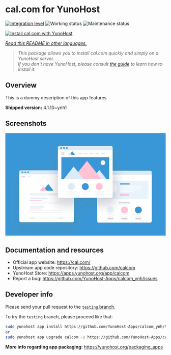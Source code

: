 <!--
N.B.: This README was automatically generated by <https://github.com/YunoHost/apps/tree/master/tools/readme_generator>
It shall NOT be edited by hand.
-->

# cal.com for YunoHost

[![Integration level](https://dash.yunohost.org/integration/calcom.svg)](https://dash.yunohost.org/appci/app/calcom) ![Working status](https://ci-apps.yunohost.org/ci/badges/calcom.status.svg) ![Maintenance status](https://ci-apps.yunohost.org/ci/badges/calcom.maintain.svg)

[![Install cal.com with YunoHost](https://install-app.yunohost.org/install-with-yunohost.svg)](https://install-app.yunohost.org/?app=calcom)

*[Read this README in other languages.](./ALL_README.md)*

> *This package allows you to install cal.com quickly and simply on a YunoHost server.*  
> *If you don't have YunoHost, please consult [the guide](https://yunohost.org/install) to learn how to install it.*

## Overview

This is a dummy description of this app features


**Shipped version:** 4.1.10~ynh1

## Screenshots

![Screenshot of cal.com](./doc/screenshots/example.jpg)

## Documentation and resources

- Official app website: <https://cal.com/>
- Upstream app code repository: <https://github.com/calcom>
- YunoHost Store: <https://apps.yunohost.org/app/calcom>
- Report a bug: <https://github.com/YunoHost-Apps/calcom_ynh/issues>

## Developer info

Please send your pull request to the [`testing` branch](https://github.com/YunoHost-Apps/calcom_ynh/tree/testing).

To try the `testing` branch, please proceed like that:

```bash
sudo yunohost app install https://github.com/YunoHost-Apps/calcom_ynh/tree/testing --debug
or
sudo yunohost app upgrade calcom -u https://github.com/YunoHost-Apps/calcom_ynh/tree/testing --debug
```

**More info regarding app packaging:** <https://yunohost.org/packaging_apps>
